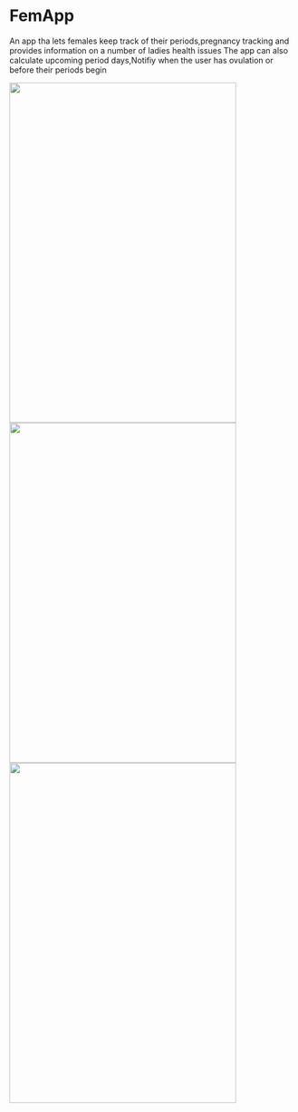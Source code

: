 # FemApp
An app tha lets females keep track of their periods,pregnancy tracking and provides information on a number of ladies health issues
The app can also calculate upcoming period days,Notifiy when the user has ovulation or before their periods begin

<image src="images/splash.png" width="400" height="600" />

<image src="images/main.png" width="400" height="600" />

<image src="images/date.png" width="400" height="600" />
